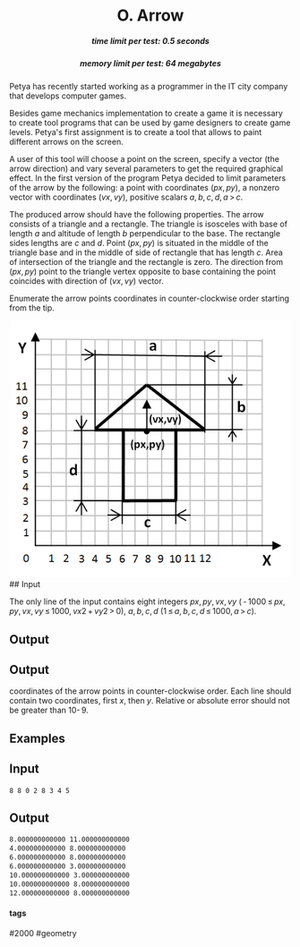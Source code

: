 <h1 style='text-align: center;'> O. Arrow</h1>

<h5 style='text-align: center;'>time limit per test: 0.5 seconds</h5>
<h5 style='text-align: center;'>memory limit per test: 64 megabytes</h5>

Petya has recently started working as a programmer in the IT city company that develops computer games.

Besides game mechanics implementation to create a game it is necessary to create tool programs that can be used by game designers to create game levels. Petya's first assignment is to create a tool that allows to paint different arrows on the screen.

A user of this tool will choose a point on the screen, specify a vector (the arrow direction) and vary several parameters to get the required graphical effect. In the first version of the program Petya decided to limit parameters of the arrow by the following: a point with coordinates (*px*, *py*), a nonzero vector with coordinates (*vx*, *vy*), positive scalars *a*, *b*, *c*, *d*, *a* > *c*.

The produced arrow should have the following properties. The arrow consists of a triangle and a rectangle. The triangle is isosceles with base of length *a* and altitude of length *b* perpendicular to the base. The rectangle sides lengths are *c* and *d*. Point (*px*, *py*) is situated in the middle of the triangle base and in the middle of side of rectangle that has length *c*. Area of intersection of the triangle and the rectangle is zero. The direction from (*px*, *py*) point to the triangle vertex opposite to base containing the point coincides with direction of (*vx*, *vy*) vector.

Enumerate the arrow points coordinates in counter-clockwise order starting from the tip.

 ![](images/f7d29b331c77c2b9742e4293b031ff042ad60ee2.png) ## Input

The only line of the input contains eight integers *px*, *py*, *vx*, *vy* ( - 1000 ≤ *px*, *py*, *vx*, *vy* ≤ 1000, *vx*2 + *vy*2 > 0), *a*, *b*, *c*, *d* (1 ≤ *a*, *b*, *c*, *d* ≤ 1000, *a* > *c*).

## Output

## Output

 coordinates of the arrow points in counter-clockwise order. Each line should contain two coordinates, first *x*, then *y*. Relative or absolute error should not be greater than 10- 9.

## Examples

## Input


```
8 8 0 2 8 3 4 5  

```
## Output


```
8.000000000000 11.000000000000  
4.000000000000 8.000000000000  
6.000000000000 8.000000000000  
6.000000000000 3.000000000000  
10.000000000000 3.000000000000  
10.000000000000 8.000000000000  
12.000000000000 8.000000000000  

```


#### tags 

#2000 #geometry 